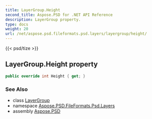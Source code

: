 ```yaml
---
title: LayerGroup.Height
second_title: Aspose.PSD for .NET API Reference
description: LayerGroup property. 
type: docs
weight: 20
url: /net/aspose.psd.fileformats.psd.layers/layergroup/height/
---
```

{{< psd/tize >}}
## LayerGroup.Height property

```csharp
public override int Height { get; }
```

### See Also

* class [LayerGroup](../)
* namespace [Aspose.PSD.FileFormats.Psd.Layers](../../layergroup/)
* assembly [Aspose.PSD](../../../)



